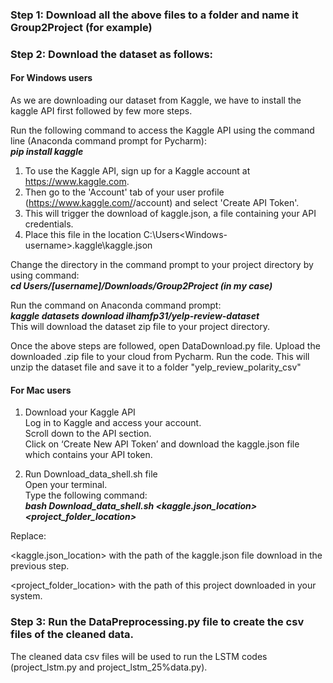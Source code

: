 ### Step 1: Download all the above files to a folder and name it Group2Project (for example)

### Step 2: Download the dataset as follows:
#### For Windows users
As we are downloading our dataset from Kaggle, we have to install the kaggle API first followed by few more steps.

Run the following command to access the Kaggle API using the command line (Anaconda command prompt for Pycharm):    
***pip install kaggle***

1. To use the Kaggle API, sign up for a Kaggle account at https://www.kaggle.com. 
2. Then go to the 'Account' tab of your user profile (https://www.kaggle.com/<username>/account) and select 'Create API Token'. 
3. This will trigger the download of kaggle.json, a file containing your API credentials. 
4. Place this file in the location C:\Users\<Windows-username>\.kaggle\kaggle.json

Change the directory in the command prompt to your project directory by using command:    
***cd Users/[username]/Downloads/Group2Project (in my case)***

Run the command on Anaconda command prompt:    
***kaggle datasets download ilhamfp31/yelp-review-dataset***    
This will download the dataset zip file to your project directory.

Once the above steps are followed, open DataDownload.py file. Upload the downloaded .zip file to your cloud from Pycharm. Run the code. This will unzip the dataset file and save it to a folder "yelp_review_polarity_csv"

#### For Mac users
1. Download your Kaggle API   
  Log in to Kaggle and access your account.   
  Scroll down to the API section.     
  Click on ‘Create New API Token’ and download the kaggle.json file which contains your API token.

2. Run Download_data_shell.sh file    
  Open your terminal.   
  Type the following command:   
  ***bash Download_data_shell.sh <kaggle.json_location> <project_folder_location>***

Replace:

<kaggle.json_location> with the path of the kaggle.json file download in the previous step.

<project_folder_location> with the path of this project downloaded in your system.
 
### Step 3: Run the DataPreprocessing.py file to create the csv files of the cleaned data.    
  The cleaned data csv files will be used to run the LSTM codes (project_lstm.py and project_lstm_25%data.py).
